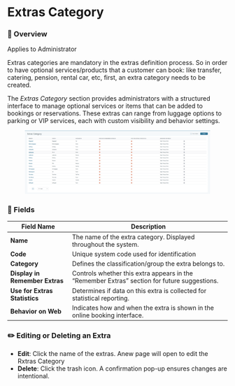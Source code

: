# Extras Category

### 📌 Overview

Applies to Administrator

Extras categories are mandatory in the extras definition process. So in order to have optional services/products that a customer can book: like transfer, catering, pension, rental car, etc, first, an extra category needs to be created.

The _Extras Category_ section provides administrators with a structured interface to manage optional services or items that can be added to bookings or reservations. These extras can range from luggage options to parking or VIP services, each with custom visibility and behavior settings.

<figure><img src="../.gitbook/assets/image (1) (1) (1) (1) (1) (1) (1).png" alt=""><figcaption></figcaption></figure>

### 📄 Fields&#x20;

| **Field Name**                 | **Description**                                                                              |
| ------------------------------ | -------------------------------------------------------------------------------------------- |
| **Name**                       | The name of the extra category. Displayed throughout the system.                             |
| **Code**                       | Unique system code used for identification                                                   |
| **Category**                   | Defines the classification/group the extra belongs to.                                       |
| **Display in Remember Extras** | Controls whether this extra appears in the “Remember Extras” section for future suggestions. |
| **Use for Extras Statistics**  | Determines if data on this extra is collected for statistical reporting.                     |
| **Behavior on Web**            | Indicates how and when the extra is shown in the online booking interface.                   |

### ✏️ Editing or Deleting an Extra

* **Edit**: Click the name of the extras. Anew page will open to edit the Rxtras Category
* **Delete**: Click the trash icon. A confirmation pop-up ensures changes are intentional.

### &#x20;<a href="#overview-setup---default-text" id="overview-setup---default-text"></a>
